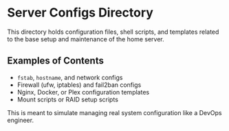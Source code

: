 # Server Configs Directory

This directory holds configuration files, shell scripts, and templates related to the base setup and maintenance of the home server.

## Examples of Contents
- `fstab`, `hostname`, and network configs
- Firewall (ufw, iptables) and fail2ban configs
- Nginx, Docker, or Plex configuration templates
- Mount scripts or RAID setup scripts

This is meant to simulate managing real system configuration like a DevOps engineer.
